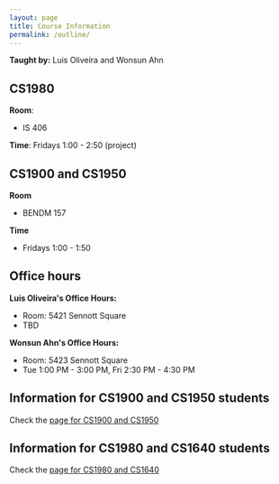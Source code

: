 ```yaml
---
layout: page
title: Course Information
permalink: /outline/
---
```


**Taught by:** Luis Oliveira and Wonsun Ahn

## CS1980
**Room**:
  - IS 406

**Time**: Fridays 1:00 - 2:50 (project)

## CS1900 and CS1950
**Room**
  - BENDM 157

**Time**
  - Fridays 1:00 - 1:50


## Office hours

**Luis Oliveira's Office Hours:**

  * Room: 5421 Sennott Square
  * TBD

**Wonsun Ahn's Office Hours:**

  * Room: 5423 Sennott Square
  * Tue 1:00 PM - 3:00 PM, Fri 2:30 PM - 4:30 PM


## Information for CS1900 and CS1950 students

Check the [page for CS1900 and CS1950]({{site.baseurl}}/CS1900_1950)

## Information for CS1980 and CS1640 students

Check the [page for CS1980 and CS1640]({{site.baseurl}}/CS1980_1640)
